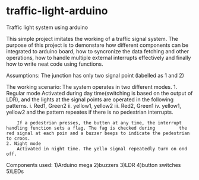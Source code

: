 # traffic-light-arduino
Traffic light system using arduino

This simple project imitates the working of a traffic signal system. The purpose of this project is to demonstare how different components can be integrated to arduino board, how to syncronize the data fetching and other operations, how to handle multiple external interrupts effectively and finally how to write neat code using functions.

Assumptions:
The junction has only two signal point (labelled as 1 and 2)

The working scenario:
The system operates in two different modes.
	1. Regular mode
		Activated during day time(switching is based on the output of LDR), and the lights at the signal points are operated in 		the following patterns.
			i. Red1, Green2
			ii. yellow1, yellow2
			iii. Red2, Green1
			iv. yellow1, yellow2
		and the pattern repeates if there is no pedestrian interrupts.

		If a pedestrian presses, the butten at any time, the interrupt handling function sets a flag. The fag is checked during 		the red signal at each poin and a buzzer beeps to indicate the pedestrian to croos.
	2. Night mode
		Activated in night time. The yello signal repeatedly turn on ond off. 

Components used:
	1)Arduino mega
	2)buzzers
	3)LDR
	4)button switches
	5)LEDs
